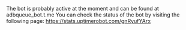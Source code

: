 The bot is probably active at the moment and can be found at adbqueue_bot.t.me
You can check the status of the bot by visiting the following page: https://stats.uptimerobot.com/gnRyufYArx
